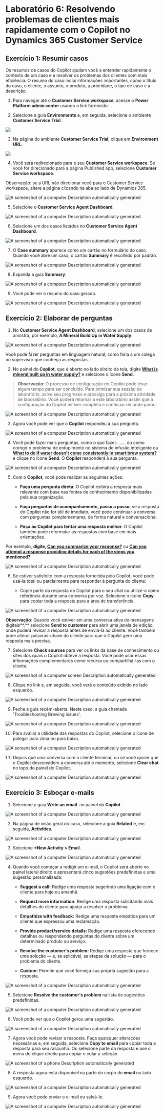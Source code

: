 # Laboratório 6: Resolvendo problemas de clientes mais rapidamente com o Copilot no Dynamics 365 Customer Service

## Exercício 1: Resumir casos

Os resumos de casos do Copilot ajudam você a entender rapidamente o
contexto de um caso e a resolver os problemas dos clientes com mais
eficiência. O resumo do caso inclui informações importantes, como o
título do caso, o cliente, o assunto, o produto, a prioridade, o tipo de
caso e a descrição.

1.  Para navegar até o **Customer Service workspace**, acesse o **Power
    Platform admin center** usando o link fornecido:  .

2.  Selecione a guia **Environments** e, em seguida, selecione o
    ambiente **Customer Service Trial**.

![](./media/image1.png)

3.  Na página do ambiente **Customer Service Trial**, clique em
    **Environment URL**.

![](./media/image2.png)

4.  Você será redirecionado para o seu **Customer Service workspace**.
    Se você for direcionado para a página Published app, selecione
    **Customer Service workspace**.

Observação: se a URL não direcionar você para o Customer Service
workspace, altere a página clicando na aba ao lado de Dynamics 365.

![A screenshot of a computer Description automatically
generated](./media/image3.png)

5.  Selecione o **Customer Service Agent Dashboard**.

![A screenshot of a computer Description automatically
generated](./media/image4.png)

6.  Selecione um dos casos listados no **Customer Service Agent
    Dashboard**.

![A screenshot of a computer Description automatically
generated](./media/image5.png)

7.  O **Case summary** aparece como um cartão no formulário do caso.
    Quando você abre um caso, o cartão **Summary** é recolhido por
    padrão.

![A screenshot of a computer Description automatically
generated](./media/image6.png)

8.  Expanda a guia **Summary**.

![A screenshot of a computer Description automatically
generated](./media/image7.png)

9.  Você pode ver o resumo do caso gerado.

![A screenshot of a computer Description automatically
generated](./media/image8.png)

## Exercício 2: Elaborar de perguntas

1.  No **Customer Service Agent Dashboard**, selecione um dos casos de
    amostra, por exemplo, **A Mineral Build Up in Water Supply**.

![A screenshot of a computer Description automatically
generated](./media/image9.png)

Você pode fazer perguntas em linguagem natural, como faria a um colega
ou supervisor que conheça as respostas.

2.  No painel do **Copilot**, que é aberto no lado direito da tela,
    digite [**What is mineral built up in water
    supply?**](urn:gd:lg:a:send-vm-keys) e selecione o ícone **Send**.

> **Observação**: O processo de configuração do Copilot pode levar algum
> tempo para ser concluído. Para otimizar sua sessão de laboratório,
> salve seu progresso e prossiga para a próxima atividade de
> laboratório. Você poderá retornar a este laboratório assim que a
> configuração do Copilot estiver completa e continuar de onde parou.

![A screenshot of a computer Description automatically
generated](./media/image10.png)

3.  Agora você pode ver que o **Copilot** respondeu à sua pergunta.

![A screenshot of a computer Description automatically
generated](./media/image11.png)

4.  Você pode fazer mais perguntas, como o que fazer........ ou como
    corrigir o problema de entupimento no sistema de infusão inteligente
    ou **[What to do if water doesn't come consistently in smart brew
    system?](urn:gd:lg:a:send-vm-keys)** e clique no ícone **Send**. O
    **Copilot** responderá à sua pergunta.

![A screenshot of a computer Description automatically
generated](./media/image12.png)

5.  Com o **Copilot**, você pode realizar as seguintes ações:

    - **Faça uma pergunta direta**: O Copilot exibirá a resposta mais
      relevante com base nas fontes de conhecimento disponibilizadas
      pela sua organização.

    - **Faça perguntas de acompanhamento, passo a passo**: se a resposta
      do Copilot não for útil de imediato, você pode continuar a
      conversa com perguntas complementares, de forma natural e
      conversacional.

    - **Peça ao Copilot para tentar uma resposta melhor**: O Copilot
      também pode reformular as respostas com base em mais orientações.

Por exemplo, **digite, [Can you summarize your
response?](urn:gd:lg:a:send-vm-keys)** ou [**Can you attempt a response
providing details for each of the steps you
mentioned?**](urn:gd:lg:a:send-vm-keys)

![A screenshot of a computer Description automatically
generated](./media/image13.png)

6.  Se estiver satisfeito com a resposta fornecida pelo Copilot, você
    pode usá-la total ou parcialmente para responder à pergunta do
    cliente:

    - Copie parte da resposta do Copilot para o seu chat ou utilize-a
      como referência durante uma conversa por voz. Selecione o ícone
      **Copy** para copiar toda a resposta para a área de transferência.

![A screenshot of a computer Description automatically
generated](./media/image14.png)

**Observação**: Quando você estiver em uma conversa ativa de mensagens
digitais**,** selecione **Send to customer** para abrir uma janela de
edição, onde poderá revisar a resposta antes de enviá-la ao cliente.
Você também pode alterar palavras-chave do cliente para que o Copilot
gere uma resposta mais precisa.

7.  Selecione **Check sources** para ver os links da base de
    conhecimento ou sites dos quais o Copilot obteve a resposta. Você
    pode usar essas informações complementares como recurso ou
    compartilhá-las com o cliente.

![A screenshot of a computer screen Description automatically
generated](./media/image15.png)

8.  Clique no link e, em seguida, você verá o conteúdo exibido no lado
    esquerdo.

![A screenshot of a computer Description automatically
generated](./media/image16.png)

9.  Feche a guia recém-aberta. Neste caso, a guia chamada
    'Troubleshooting Brewing Issues'.

![A screenshot of a computer Description automatically
generated](./media/image17.png)

10. Para avaliar a utilidade das respostas do Copilot, selecione o ícone
    de polegar para cima ou para baixo.

![A screenshot of a computer Description automatically
generated](./media/image18.png)

11. Depois que uma conversa com o cliente terminar, ou se você quiser
    que o Copilot desconsidere a conversa até o momento, selecione
    **Clear chat** no topo do painel do Copilot.

![A screenshot of a computer Description automatically
generated](./media/image19.png)

## Exercício 3: Esboçar e-mails

1.  Selecione a guia **Write an email**  no painel do **Copilot**.

![A screenshot of a computer Description automatically
generated](./media/image20.png)

2.  Na página de visão geral do caso, selecione a guia **Related** e, em
    seguida, **Activities.**

![A screenshot of a computer Description automatically
generated](./media/image21.png)

3.  Selecione **+New Activity \> Email**.

![A screenshot of a computer Description automatically
generated](./media/image22.png)

4.  Quando você começar a redigir um e-mail, o Copilot será aberto no
    painel lateral direito e apresentará cinco sugestões predefinidas e
    uma sugestão personalizada:

    - **Suggest a call:** Redige uma resposta sugerindo uma ligação com
      o cliente para hoje ou amanhã.

    - **Request more information:** Redige uma resposta solicitando mais
      detalhes do cliente para ajudar a resolver o problema.

    - **Empathize with feedback:** Redige uma resposta empática para um
      cliente que expressou uma reclamação.

    - **Provide product/service details:** Redige uma resposta
      oferecendo detalhes ou respondendo perguntas do cliente sobre um
      determinado produto ou serviço.

    - **Resolve the customer's problem:** Redige uma resposta que
      fornece uma solução — e, se aplicável, as etapas da solução — para
      o problema do cliente.

    - **Custom:** Permite que você forneça sua própria sugestão para a
      resposta.

![A screenshot of a computer Description automatically
generated](./media/image23.png)

5.  Selecione **Resolve the customer's problem** na lista de sugestões
    predefinidas.

![A screenshot of a computer Description automatically
generated](./media/image24.png)

6.  Você pode ver que o Copilot gerou uma sugestão.

![A screenshot of a computer Description automatically
generated](./media/image25.png)

7.  Agora você pode revisar a resposta. Faça quaisquer alterações
    necessárias e, em seguida, selecione **Copy to email** para copiar
    toda a resposta para seu rascunho. Ou selecione parte da resposta e
    use o menu do clique direito para copiar e colar a seleção.

![A screenshot of a phone Description automatically
generated](./media/image26.png)

8.  A resposta agora está disponível na parte do corpo do **email** no
    lado esquerdo.

![A screenshot of a computer Description automatically
generated](./media/image27.png)

9.  Agora você pode enviar o e-mail ou salvá-lo.

![A screenshot of a computer Description automatically
generated](./media/image28.png)
